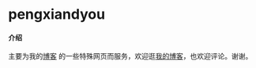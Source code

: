 # pengxiandyou

#### 介绍
主要为我的<a href="https://pengxiandyou.github.io">博客</a> 的一些特殊网页而服务，欢迎逛<a href="https://pengxiandyou.github.io">我的博客</a>，也欢迎评论。谢谢。


